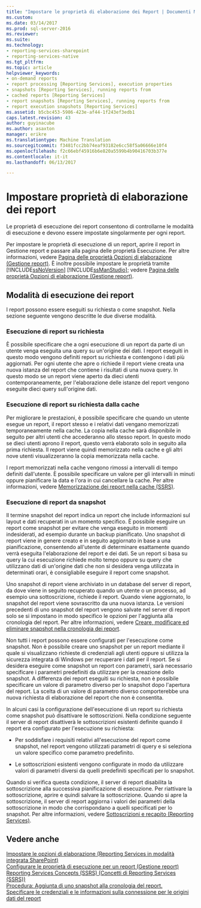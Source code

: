 ```yaml
---
title: "Impostare le proprietà di elaborazione dei Report | Documenti Microsoft"
ms.custom: 
ms.date: 03/14/2017
ms.prod: sql-server-2016
ms.reviewer: 
ms.suite: 
ms.technology:
- reporting-services-sharepoint
- reporting-services-native
ms.tgt_pltfrm: 
ms.topic: article
helpviewer_keywords:
- on-demand reports
- report processing [Reporting Services], execution properties
- snapshots [Reporting Services], running reports from
- cached reports [Reporting Services]
- report snapshots [Reporting Services], running reports from
- report execution snapshots [Reporting Services]
ms.assetid: b5cbc453-5986-423e-af44-1f243ef3edb1
caps.latest.revision: 43
author: guyinacube
ms.author: asaxton
manager: erikre
ms.translationtype: Machine Translation
ms.sourcegitcommit: f3481fcc2bb74eaf93182e6cc58f5a06666e10f4
ms.openlocfilehash: f2c66ebf45916b6e820a5599b4b90416703b377e
ms.contentlocale: it-it
ms.lasthandoff: 06/13/2017

---
```

# <a name="set-report-processing-properties"></a>Impostare proprietà di elaborazione dei report
  Le proprietà di esecuzione dei report consentono di controllarne le modalità di esecuzione e devono essere impostate singolarmente per ogni report.  
  
 Per impostare le proprietà di esecuzione di un report, aprire il report in Gestione report e passare alla pagina delle proprietà Esecuzione. Per altre informazioni, vedere [Pagina delle proprietà Opzioni di elaborazione &#40;Gestione report&#41;](http://msdn.microsoft.com/library/28f07c70-7132-4d15-9505-4fdf31dc9cc0). È inoltre possibile impostare le proprietà tramite [!INCLUDE[ssNoVersion](../../includes/ssnoversion-md.md)] [!INCLUDE[ssManStudio](../../includes/ssmanstudio-md.md)]; vedere [Pagina delle proprietà Opzioni di elaborazione &#40;Gestione report&#41;](http://msdn.microsoft.com/library/28f07c70-7132-4d15-9505-4fdf31dc9cc0).  
  
## <a name="report-execution-modes"></a>Modalità di esecuzione dei report  
 I report possono essere eseguiti su richiesta o come snapshot. Nella sezione seguente vengono descritte le due diverse modalità.  
  
### <a name="running-reports-on-demand"></a>Esecuzione di report su richiesta  
 È possibile specificare che a ogni esecuzione di un report da parte di un utente venga eseguita una query su un'origine dei dati. I report eseguiti in questo modo vengono definiti report su richiesta e contengono i dati più aggiornati. Per ogni utente che apre o richiede il report viene creata una nuova istanza del report che contiene i risultati di una nuova query. In questo modo se un report viene aperto da dieci utenti contemporaneamente, per l'elaborazione delle istanze del report vengono eseguite dieci query sull'origine dati.  
  
### <a name="running-reports-on-demand-from-cache"></a>Esecuzione di report su richiesta dalla cache  
 Per migliorare le prestazioni, è possibile specificare che quando un utente esegue un report, il report stesso e i relativi dati vengano memorizzati temporaneamente nella cache. La copia nella cache sarà disponibile in seguito per altri utenti che accederanno allo stesso report. In questo modo se dieci utenti aprono il report, questo verrà elaborato solo in seguito alla prima richiesta. Il report viene quindi memorizzato nella cache e gli altri nove utenti visualizzeranno la copia memorizzata nella cache.  
  
 I report memorizzati nella cache vengono rimossi a intervalli di tempo definiti dall'utente. È possibile specificare un valore per gli intervalli in minuti oppure pianificare la data e l'ora in cui cancellare la cache. Per altre informazioni, vedere [Memorizzazione dei report nella cache &#40;SSRS&#41;](../../reporting-services/report-server/caching-reports-ssrs.md).  
  
### <a name="running-reports-from-snapshots"></a>Esecuzione di report da snapshot  
 Il termine snapshot del report indica un report che include informazioni sul layout e dati recuperati in un momento specifico. È possibile eseguire un report come snapshot per evitare che venga eseguito in momenti indesiderati, ad esempio durante un backup pianificato. Uno snapshot di report viene in genere creato e in seguito aggiornato in base a una pianificazione, consentendo all'utente di determinare esattamente quando verrà eseguita l'elaborazione del report e dei dati. Se un report si basa su query la cui esecuzione richiede molto tempo oppure su query che utilizzano dati di un'origine dati che non si desidera venga utilizzata in determinati orari, è consigliabile eseguire il report come snapshot.  
  
 Uno snapshot di report viene archiviato in un database del server di report, da dove viene in seguito recuperato quando un utente o un processo, ad esempio una sottoscrizione, richiede il report. Quando viene aggiornato, lo snapshot del report viene sovrascritto da una nuova istanza. Le versioni precedenti di uno snapshot del report vengono salvate nel server di report solo se si impostano in modo specifico le opzioni per l'aggiunta alla cronologia del report. Per altre informazioni, vedere [Creare, modificare ed eliminare snapshot nella cronologia dei report](../../reporting-services/report-server/create-modify-and-delete-snapshots-in-report-history.md).  
  
 Non tutti i report possono essere configurati per l'esecuzione come snapshot. Non è possibile creare uno snapshot per un report mediante il quale si visualizzano richieste di credenziali agli utenti oppure si utilizza la sicurezza integrata di Windows per recuperare i dati per il report. Se si desidera eseguire come snapshot un report con parametri, sarà necessario specificare i parametri predefiniti da utilizzare per la creazione dello snapshot. A differenza dei report eseguiti su richiesta, non è possibile specificare un valore di parametro diverso per lo snapshot dopo l'apertura del report. La scelta di un valore di parametro diverso comporterebbe una nuova richiesta di elaborazione del report che non è consentita.  
  
 In alcuni casi la configurazione dell'esecuzione di un report su richiesta come snapshot può disattivare le sottoscrizioni. Nella condizione seguente il server di report disattiverà le sottoscrizioni esistenti definite quando il report era configurato per l'esecuzione su richiesta:  
  
-   Per soddisfare i requisiti relativi all'esecuzione del report come snapshot, nel report vengono utilizzati parametri di query e si seleziona un valore specifico come parametro predefinito.  
  
-   Le sottoscrizioni esistenti vengono configurate in modo da utilizzare valori di parametri diversi da quelli predefiniti specificati per lo snapshot.  
  
 Quando si verifica questa condizione, il server di report disabilita la sottoscrizione alla successiva pianificazione di esecuzione. Per riattivare la sottoscrizione, aprire e quindi salvare la sottoscrizione. Quando si apre la sottoscrizione, il server di report aggiorna i valori dei parametri della sottoscrizione in modo che corrispondano a quelli specificati per lo snapshot. Per altre informazioni, vedere [Sottoscrizioni e recapito &#40;Reporting Services&#41;](../../reporting-services/subscriptions/subscriptions-and-delivery-reporting-services.md).  
  
## <a name="see-also"></a>Vedere anche  
 [Impostare le opzioni di elaborazione &#40;Reporting Services in modalità integrata SharePoint&#41;](../../reporting-services/report-server-sharepoint/set-processing-options-reporting-services-in-sharepoint-integrated-mode.md)   
 [Configurare le proprietà di esecuzione per un report &#40;Gestione report&#41;](../../reporting-services/reports/configure-execution-properties-for-a-report-report-manager.md)   
 [Reporting Services Concepts &#40;SSRS&#41; (Concetti di Reporting Services (SSRS))](../../reporting-services/reporting-services-concepts-ssrs.md)   
 [Procedura: Aggiunta di uno snapshot alla cronologia del report.](../../reporting-services/report-server/add-a-snapshot-to-report-history-report-manager.md)   
 [Specificare le credenziali e le informazioni sulla connessione per le origini dati del report](../../reporting-services/report-data/specify-credential-and-connection-information-for-report-data-sources.md)  
  
  
